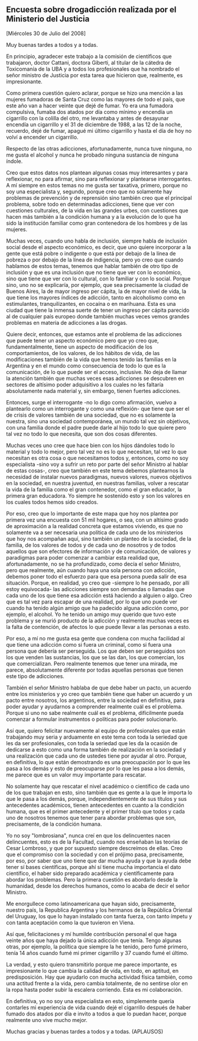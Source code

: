 Encuesta sobre drogadicción realizada por el Ministerio del Justicia
--------------------------------------------------------------------

[Miércoles 30 de Julio del 2008]

Muy buenas tardes a todos y a todas.

En principio, agradecer este trabajo a la comisión de científicos que
trabajaron, doctor Cattani, doctora Giberti, al titular de la cátedra de
Toxicomanía de la UBA y a todos los profesionales que ha nombrado el
señor ministro de Justicia por esta tarea que hicieron que, realmente,
es impresionante.

Como primera cuestión quiero aclarar, porque se hizo una mención a las
mujeres fumadoras de Santa Cruz como las mayores de todo el país, que
este año van a hacer veinte que dejé de fumar. Yo era una fumadora
compulsiva, fumaba dos atados por día como mínimo y encendía un
cigarrillo con la colilla del otro, me levantaba y antes de desayunar
encendía un cigarrillo y el 31 de diciembre de 1988, a las 12 de la
noche, recuerdo, dejé de fumar, apagué mi último cigarrillo y hasta el
día de hoy no volví a encender un cigarrillo.

Respecto de las otras adicciones, afortunadamente, nunca tuve ninguna,
no me gusta el alcohol y nunca he probado ninguna sustancia de ninguna
índole.

Creo que estos datos nos plantean algunas cosas muy interesantes y para
reflexionar, no para afirmar, sino para reflexionar y plantearse
interrogantes. A mí siempre en estos temas no me gusta ser taxativa,
primero, porque no soy una especialista y, segundo, porque creo que no
solamente hay problemas de prevención y de reprensión sino también creo
que el principal problema, sobre todo en determinadas adicciones, tiene
que ver con cuestiones culturales, de la vida en las grandes urbes, con
cuestiones que hacen más también a la condición humana y a la evolución
de lo que ha sido la institución familiar como gran contenedora de los
hombres y de las mujeres.

Muchas veces, cuando uno habla de inclusión, siempre habla de inclusión
social desde el aspecto económico, es decir, que uno quiere incorporar a
la gente que está pobre o indigente o que está por debajo de la línea de
pobreza o por debajo de la línea de indigencia, pero yo creo que cuando
hablamos de estos temas, tenemos que hablar también de otro tipo de
inclusión y que es una inclusión que no tiene que ver con lo económico,
sino que tiene que ver con lo cultural, con lo familiar y con lo social.
Porque sino, uno no se explicaría, por ejemplo, que sea precisamente la
ciudad de Buenos Aires, la de mayor ingreso per cápita, la de mayor
nivel de vida, la que tiene los mayores índices de adicción, tanto en
alcoholismo como en estimulantes, tranquilizantes, en cocaína o en
marihuana. Esta es una ciudad que tiene la inmensa suerte de tener un
ingreso per cápita parecido al de cualquier país europeo donde también
muchas veces vemos grandes problemas en materia de adicciones a las
drogas.

Quiere decir, entonces, que estamos ante el problema de las adicciones
que puede tener un aspecto económico pero que yo creo que,
fundamentalmente, tiene un aspecto de modificación de los
comportamientos, de los valores, de los hábitos de vida, de las
modificaciones también de la vida que hemos tenido las familias en la
Argentina y en el mundo como consecuencia de todo lo que es la
comunicación, de lo que puede ser el acceso, inclusive. No deja de
llamar la atención también que muchas veces esas adicciones se descubren
en sectores de altísimo poder adquisitivo a los cuales no les faltaría
absolutamente nada material y, sin embargo, tienen fuertes adicciones.

Entonces, surge el interrogante -no lo digo como afirmación, vuelvo a
plantearlo como un interrogante y como una reflexión- que tiene que ser
el de crisis de valores también de una sociedad, que no es solamente la
nuestra, sino una sociedad contemporánea, un mundo tal vez sin
objetivos, con una familia donde el padre puede darle al hijo todo lo
que quiere pero tal vez no todo lo que necesita, que son dos cosas
diferentes.

Muchas veces uno cree que hace bien con los hijos dándoles todo lo
material y todo lo mejor, pero tal vez no es lo que necesitan, tal vez
lo que necesitan es otra cosa o que necesitamos todos y, entonces, como
no soy especialista -sino voy a sufrir un reto por parte del señor
Ministro al hablar de estas cosas-, creo que también en este tema
debemos plantearnos la necesidad de instalar nuevos paradigmas, nuevos
valores, nuevos objetivos en la sociedad, en nuestra juventud, en
nuestras familias, volver a rescatar la vida de la familia como el gran
contenedor, como el gran educador, la primera gran educadora. Yo siempre
he sostenido esto y son los valores en los cuales todos hemos sido
creados.

Por eso, creo que lo importante de este mapa que hoy nos plantea por
primera vez una encuesta con 51 mil hogares, o sea, con un altísimo
grado de aproximación a la realidad concreta que estamos viviendo, es
que no solamente va a ser necesaria una política de cada uno de los
ministerios que hoy nos acompañan aquí, sino también un planteo de la
sociedad, de la familia, de los valores de todos y de cada uno de
nosotros y de todos aquellos que son efectores de información y de
comunicación, de valores y paradigmas para poder comenzar a cambiar esta
realidad que, afortunadamente, no se ha profundizado, como decía el
señor Ministro, pero que realmente, aún cuando haya una sola persona con
adicción, debemos poner todo el esfuerzo para que esa persona pueda
salir de esa situación. Porque, en realidad, yo creo que -siempre lo he
pensado, por allí estoy equivocada- las adicciones siempre son demandas
o llamadas que cada uno de los que tiene esa adicción está haciendo a
alguien o algo. Creo que es tal vez para escapar de una realidad, por lo
que uno puede ver cuando ha tenido algún amigo que ha padecido alguna
adicción como, por ejemplo, el alcohol. Yo he tenido un amigo muy
querido que tuvo este problema y se murió producto de la adicción y
realmente muchas veces es la falta de contención, de afectos lo que
puede llevar a las personas a esto.

Por eso, a mí no me gusta esa gente que condena con mucha facilidad al
que tiene una adicción como si fuera un criminal, como si fuera una
persona que debería ser perseguida. Los que deben ser perseguidos son
los que venden las sustancias, los que se las dan, los que comercian,
los que comercializan. Pero realmente tenemos que tener una mirada, me
parece, absolutamente diferente por todas aquellas personas que tienen
este tipo de adicciones.

También el señor Ministro hablaba de que debe haber un pacto, un acuerdo
entre los ministerios y yo creo que también tiene que haber un acuerdo y
un pacto entre nosotros, los argentinos, entre la sociedad en
definitiva, para poder ayudar y ayudarnos a comprender realmente cuál es
el problema. Porque si uno no sabe realmente cuál es el problema,
difícilmente pueda comenzar a formular instrumentos o políticas para
poder solucionarlo.

Así que, quiero felicitar nuevamente al equipo de profesionales que
están trabajando muy seria y arduamente en este tema con toda la
seriedad que les da ser profesionales, con toda la seriedad que les da
la ocasión de dedicarse a esto como una forma también de realización en
la sociedad y una realización que cada uno de ustedes tiene por ayudar
al otro. Porque, en definitiva, lo que están demostrando es una
preocupación por lo que les pasa a los demás y esto de preocuparse por
lo que les pasa a los demás, me parece que es un valor muy importante
para rescatar.

No solamente hay que rescatar el nivel académico o científico de cada
uno de los que trabajan en esto, sino también que es gente a la que le
importa lo que le pasa a los demás, porque, independientemente de sus
títulos y sus antecedentes académicos, tienen antecedentes en cuanto a
la condición humana, que es el primer antecedente y el primer título que
todos y cada uno de nosotros tenemos que tener para abordar problemas
que son, precisamente, de la condición humana.

Yo no soy "lombrosiana", nunca creí en que los delincuentes nacen
delincuentes, esto es de la Facultad, cuando nos enseñaban las teorías
de Cesar Lombroso, y que por supuesto siempre descreímos de ellas. Creo
que el compromiso con la sociedad y con el prójimo pasa, precisamente,
por eso, por saber que uno tiene que dar mucha ayuda y que la ayuda debe
tener sí bases científicas, porque ahí sí tiene mucha importancia el
dato científico, el haber sido preparado académica y científicamente
para abordar los problemas. Pero la primera cuestión es abordarlo desde
la humanidad, desde los derechos humanos, como lo acaba de decir el
señor Ministro.

Me enorgullece como latinoamericana que hayan sido, precisamente,
nuestro país, la Republica Argentina y los hermanos de la República
Oriental del Uruguay, los que lo hayan instalado con tanta fuerza, con
tanto ímpetu y con tanta aceptación como la que tuvieron en Viena.

Así que, felicitaciones y mí humilde contribución personal el que haga
veinte años que haya dejado la única adicción que tenía. Tengo algunas
otras, por ejemplo, la política que siempre la he tenido, pero fumé
primero, tenía 14 años cuando fumé mi primer cigarrillo y 37 cuando fumé
el último.

La verdad, y esto quiero transmitirlo porque me parece importante, es
impresionante lo que cambia la calidad de vida, en todo, en aptitud, en
predisposición. Hay que ayudarlo con mucha actividad física también,
como una actitud frente a la vida, pero cambia totalmente, de no
sentirse olor en la ropa hasta poder subir la escalera corriendo. Esta
es mi colaboración.

En definitiva, yo no soy una especialista en esto, simplemente quería
contarles mi experiencia de vida cuando dejé el cigarrillo después de
haber fumado dos atados por día e invito a todos a que lo puedan hacer,
porque realmente uno vive mucho mejor.

Muchas gracias y buenas tardes a todos y a todas. (APLAUSOS)
